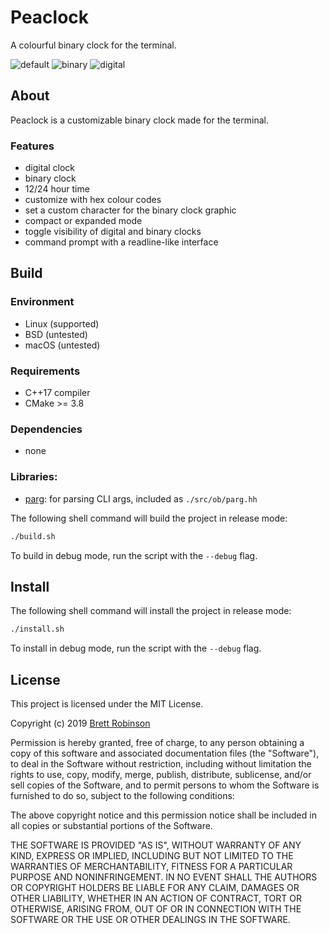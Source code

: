 # Peaclock
A colourful binary clock for the terminal.

![default](https://raw.githubusercontent.com/octobanana/peaclock/master/assets/peaclock.png)
![binary](https://raw.githubusercontent.com/octobanana/peaclock/master/assets/binary.png)
![digital](https://raw.githubusercontent.com/octobanana/peaclock/master/assets/digital.png)

## About
Peaclock is a customizable binary clock made for the terminal.

### Features
* digital clock
* binary clock
* 12/24 hour time
* customize with hex colour codes
* set a custom character for the binary clock graphic
* compact or expanded mode
* toggle visibility of digital and binary clocks
* command prompt with a readline-like interface

## Build
### Environment
* Linux (supported)
* BSD (untested)
* macOS (untested)

### Requirements
* C++17 compiler
* CMake >= 3.8

### Dependencies
* none

### Libraries:
* [parg](https://github.com/octobanana/parg): for parsing CLI args, included as `./src/ob/parg.hh`

The following shell command will build the project in release mode:
```sh
./build.sh
```
To build in debug mode, run the script with the `--debug` flag.

## Install
The following shell command will install the project in release mode:
```sh
./install.sh
```
To install in debug mode, run the script with the `--debug` flag.

## License
This project is licensed under the MIT License.

Copyright (c) 2019 [Brett Robinson](https://octobanana.com/)

Permission is hereby granted, free of charge, to any person obtaining a copy
of this software and associated documentation files (the "Software"), to deal
in the Software without restriction, including without limitation the rights
to use, copy, modify, merge, publish, distribute, sublicense, and/or sell
copies of the Software, and to permit persons to whom the Software is
furnished to do so, subject to the following conditions:

The above copyright notice and this permission notice shall be included in all
copies or substantial portions of the Software.

THE SOFTWARE IS PROVIDED "AS IS", WITHOUT WARRANTY OF ANY KIND, EXPRESS OR
IMPLIED, INCLUDING BUT NOT LIMITED TO THE WARRANTIES OF MERCHANTABILITY,
FITNESS FOR A PARTICULAR PURPOSE AND NONINFRINGEMENT. IN NO EVENT SHALL THE
AUTHORS OR COPYRIGHT HOLDERS BE LIABLE FOR ANY CLAIM, DAMAGES OR OTHER
LIABILITY, WHETHER IN AN ACTION OF CONTRACT, TORT OR OTHERWISE, ARISING FROM,
OUT OF OR IN CONNECTION WITH THE SOFTWARE OR THE USE OR OTHER DEALINGS IN THE
SOFTWARE.
